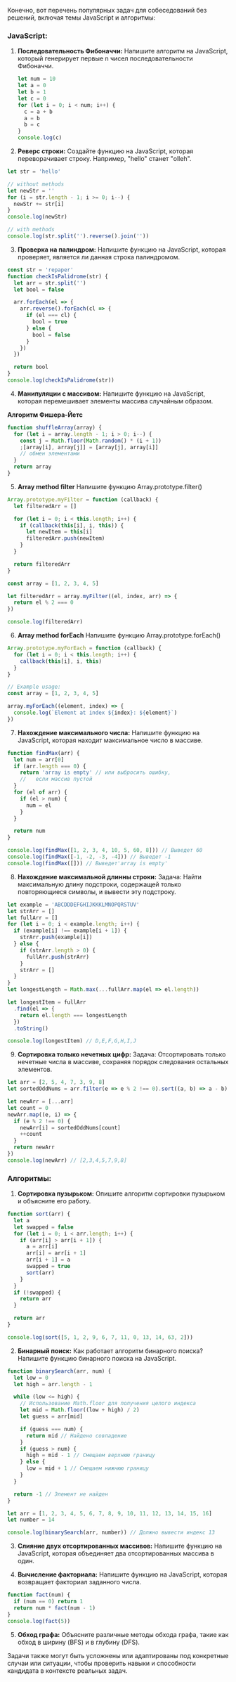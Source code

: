 Конечно, вот перечень популярных задач для собеседований без решений, включая темы JavaScript и алгоритмы:

### JavaScript:

1. **Последовательность Фибоначчи:**
   Напишите алгоритм на JavaScript, который генерирует первые n чисел последовательности Фибоначчи.

   ```javascript
   let num = 10
   let a = 0
   let b = 1
   let c = 0
   for (let i = 0; i < num; i++) {
     c = a + b
     a = b
     b = c
   }
   console.log(c)
   ```

2. **Реверс строки:**
   Создайте функцию на JavaScript, которая переворачивает строку. Например, "hello" станет "olleh".

```javascript
let str = 'hello'

// without methods
let newStr = ''
for (i = str.length - 1; i >= 0; i--) {
  newStr += str[i]
}
console.log(newStr)

// with methods
console.log(str.split('').reverse().join(''))
```

3. **Проверка на палиндром:**
   Напишите функцию на JavaScript, которая проверяет, является ли данная строка палиндромом.

```javascript
const str = 'repaper'
function checkIsPalidrome(str) {
  let arr = str.split('')
  let bool = false

  arr.forEach(el => {
    arr.reverse().forEach(cl => {
      if (el === cl) {
        bool = true
      } else {
        bool = false
      }
    })
  })

  return bool
}
console.log(checkIsPalidrome(str))
```

4. **Манипуляции с массивом:**
   Напишите функцию на JavaScript, которая перемешивает элементы массива случайным образом.

**Алгоритм Фишера-Йетс**

```javascript
function shuffleArray(array) {
  for (let i = array.length - 1; i > 0; i--) {
    const j = Math.floor(Math.random() * (i + 1))
    ;[array[i], array[j]] = [array[j], array[i]]
    // обмен элементами
  }
  return array
}
```

5. **Array method filter**
   Напишите функцию Array.prototype.filter()

```javascript
Array.prototype.myFilter = function (callback) {
  let filteredArr = []

  for (let i = 0; i < this.length; i++) {
    if (callback(this[i], i, this)) {
      let newItem = this[i]
      filteredArr.push(newItem)
    }
  }

  return filteredArr
}

const array = [1, 2, 3, 4, 5]

let filteredArr = array.myFilter((el, index, arr) => {
  return el % 2 === 0
})

console.log(filteredArr)
```

6. **Array method forEach**
   Напишите функцию Array.prototype.forEach()

```javascript
Array.prototype.myForEach = function (callback) {
  for (let i = 0; i < this.length; i++) {
    callback(this[i], i, this)
  }
}

// Example usage:
const array = [1, 2, 3, 4, 5]

array.myForEach((element, index) => {
  console.log(`Element at index ${index}: ${element}`)
})
```

7. **Нахождение максимального числа:**
   Напишите функцию на JavaScript, которая находит максимальное число в массиве.

```javascript
function findMax(arr) {
  let num = arr[0]
  if (arr.length === 0) {
    return 'array is empty' // или выбросить ошибку,
    //   если массив пустой
  }
  for (el of arr) {
    if (el > num) {
      num = el
    }
  }

  return num
}

console.log(findMax([1, 2, 3, 4, 10, 5, 60, 8])) // Выведет 60
console.log(findMax([-1, -2, -3, -4])) // Выведет -1
console.log(findMax([])) // Выведет'array is empty'
```

8. **Нахождение максимальной длинны строки:**
   Задача: Найти максимальную длину подстроки, содержащей только повторяющиеся символы, и вывести эту подстроку.

```javascript
let example = 'ABCDDDEFGHIJKKKLMNOPQRSTUV'
let strArr = []
let fullArr = []
for (let i = 0; i < example.length; i++) {
  if (example[i] !== example[i + 1]) {
    strArr.push(example[i])
  } else {
    if (strArr.length > 0) {
      fullArr.push(strArr)
    }
    strArr = []
  }
}
let longestLength = Math.max(...fullArr.map(el => el.length))

let longestItem = fullArr
  .find(el => {
    return el.length === longestLength
  })
  .toString()

console.log(longestItem) // D,E,F,G,H,I,J
```

9. **Сортировка толыко нечетных цифр:**
   Задача: Отсортировать только нечетные числа в массиве, сохраняя порядок следования остальных элементов.

```javascript
let arr = [2, 5, 4, 7, 3, 9, 8]
let sortedOddNums = arr.filter(e => e % 2 !== 0).sort((a, b) => a - b)

let newArr = [...arr]
let count = 0
newArr.map((e, i) => {
  if (e % 2 !== 0) {
    newArr[i] = sortedOddNums[count]
    ++count
  }
  return newArr
})
console.log(newArr) // [2,3,4,5,7,9,8]
```

### Алгоритмы:

1. **Сортировка пузырьком:**
   Опишите алгоритм сортировки пузырьком и объясните его работу.

```javascript
function sort(arr) {
  let a
  let swapped = false
  for (let i = 0; i < arr.length; i++) {
    if (arr[i] > arr[i + 1]) {
      a = arr[i]
      arr[i] = arr[i + 1]
      arr[i + 1] = a
      swapped = true
      sort(arr)
    }
  }
  if (!swapped) {
    return arr
  }

  return arr
}

console.log(sort([5, 1, 2, 9, 6, 7, 11, 0, 13, 14, 63, 2]))
```

2. **Бинарный поиск:**
   Как работает алгоритм бинарного поиска? Напишите функцию бинарного поиска на JavaScript.

```javascript
function binarySearch(arr, num) {
  let low = 0
  let high = arr.length - 1

  while (low <= high) {
    // Использование Math.floor для получения целого индекса
    let mid = Math.floor((low + high) / 2)
    let guess = arr[mid]

    if (guess === num) {
      return mid // Найдено совпадение
    }
    if (guess > num) {
      high = mid - 1 // Смещаем верхнюю границу
    } else {
      low = mid + 1 // Смещаем нижнюю границу
    }
  }

  return -1 // Элемент не найден
}

let arr = [1, 2, 3, 4, 5, 6, 7, 8, 9, 10, 11, 12, 13, 14, 15, 16]
let number = 14

console.log(binarySearch(arr, number)) // Должно вывести индекс 13
```

3. **Слияние двух отсортированных массивов:**
   Напишите функцию на JavaScript, которая объединяет два отсортированных массива в один.

4. **Вычисление факториала:**
   Напишите функцию на JavaScript, которая возвращает факториал заданного числа.

```javascript
function fact(num) {
  if (num == 0) return 1
  return num * fact(num - 1)
}
console.log(fact(5))
```

5. **Обход графа:**
   Объясните различные методы обхода графа, такие как обход в ширину (BFS) и в глубину (DFS).

Задачи также могут быть усложнены или адаптированы под конкретные случаи или ситуации, чтобы проверить навыки и способности кандидата в контексте реальных задач.

```

```
